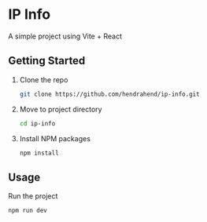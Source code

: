 # IP Info
A simple project using Vite + React
## Getting Started

1. Clone the repo
   ```sh
   git clone https://github.com/hendrahend/ip-info.git
   ```
2. Move to project directory
   ```sh
   cd ip-info
   ```
3. Install NPM packages
   ```sh
   npm install
   ```

## Usage

Run the project
   ```sh
   npm run dev
   ```